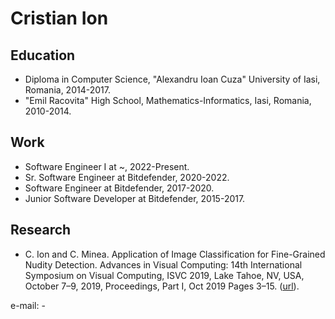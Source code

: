 # Cristian Ion

## Education
- Diploma in Computer Science, "Alexandru Ioan Cuza" University of Iasi, Romania, 2014-2017.
- "Emil Racovita" High School, Mathematics-Informatics, Iasi, Romania, 2010-2014.

## Work
- Software Engineer I at ~, 2022-Present.
- Sr. Software Engineer at Bitdefender, 2020-2022.
- Software Engineer at Bitdefender, 2017-2020.
- Junior Software Developer at Bitdefender, 2015-2017.

## Research
- C. Ion and C. Minea. Application of Image Classification for Fine-Grained Nudity Detection. Advances in Visual Computing: 14th International Symposium on Visual Computing, ISVC 2019, Lake Tahoe, NV, USA, October 7–9, 2019, Proceedings, Part I, Oct 2019 Pages 3–15. ([url](https://link.springer.com/chapter/10.1007/978-3-030-33720-9_1)).

e-mail: -


